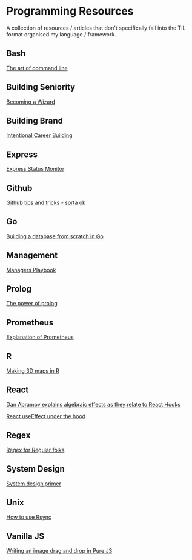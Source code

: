 # Programming Resources

A collection of resources / articles that don't specifically fall into the TIL format organised my language / framework. 


## Bash

[The art of command line](https://github.com/jlevy/the-art-of-command-line)


## Building Seniority

[Becoming a Wizard](https://jvns.ca/wizard-zine.pdf)

## Building Brand

[Intentional Career Building](https://kentcdodds.com/blog/intentional-career-building)

## Express

[Express Status Monitor](https://github.com/RafalWilinski/express-status-monitor)


## Github

[Github tips and tricks - sorta ok](https://github.blog/2020-04-09-github-protips-tips-tricks-hacks-and-secrets-from-lee-reilly/
)
## Go

[Building a database from scratch in Go](https://notes.eatonphil.com/database-basics.html)

## Management

[Managers Playbook](https://github.com/ksindi/managers-playbook)

## Prolog

[The power of prolog](https://www.metalevel.at/prolog)

## Prometheus

[Explanation of Prometheus](https://dev.to/techworld_with_nana/how-prometheus-monitoring-works-prometheus-architecture-explained-5dho)

## R

[Making 3D maps in R](https://www.tylermw.com/a-step-by-step-guide-to-making-3d-maps-with-satellite-imagery-in-r/)

## React

[Dan Abramov explains algebraic effects as they relate to React Hooks](https://overreacted.io/algebraic-effects-for-the-rest-of-us/)

[React useEffect under the hood](https://www.bussieck.com/useeffect-under-the-hood/)

## Regex 

[Regex for Regular folks](https://refrf.shreyasminocha.me/)

## System Design

[System design primer](https://github.com/donnemartin/system-design-primer#real-world-architectures)


## Unix

[How to use Rsync](https://www.digitalocean.com/community/tutorials/how-to-use-rsync-to-sync-local-and-remote-directories-on-a-vps)


## Vanilla JS

[Writing an image drag and drop in Pure JS](https://blog.soshace.com/the-ultimate-guide-to-drag-and-drop-image-uploading-with-pure-javascript/)

